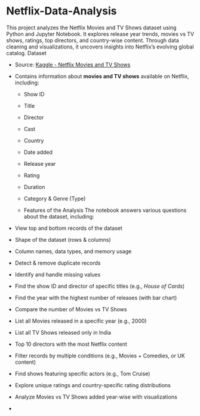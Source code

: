 # Netflix-Data-Analysis
This project analyzes the Netflix Movies and TV Shows dataset using Python and Jupyter Notebook. It explores release year trends, movies vs TV shows, ratings, top directors, and country-wise content. Through data cleaning and visualizations, it uncovers insights into Netflix’s evolving global catalog.
Dataset
- Source: [Kaggle - Netflix Movies and TV Shows](https://www.kaggle.com/shivamb/netflix-shows)  
- Contains information about **movies and TV shows** available on Netflix, including:
  - Show ID
  - Title
  - Director
  - Cast
  - Country
  - Date added
  - Release year
  - Rating
  - Duration
  - Category & Genre (Type)
 
  - Features of the Analysis
The notebook answers various questions about the dataset, including:

- View top and bottom records of the dataset
- Shape of the dataset (rows & columns)
- Column names, data types, and memory usage
- Detect & remove duplicate records
- Identify and handle missing values
- Find the show ID and director of specific titles (e.g., *House of Cards*)
- Find the year with the highest number of releases (with bar chart)
- Compare the number of Movies vs TV Shows
- List all Movies released in a specific year (e.g., 2000)
- List all TV Shows released only in India
- Top 10 directors with the most Netflix content
- Filter records by multiple conditions (e.g., Movies + Comedies, or UK content)
- Find shows featuring specific actors (e.g., Tom Cruise)
- Explore unique ratings and country-specific rating distributions
- Analyze Movies vs TV Shows added year-wise with visualizations

- 
